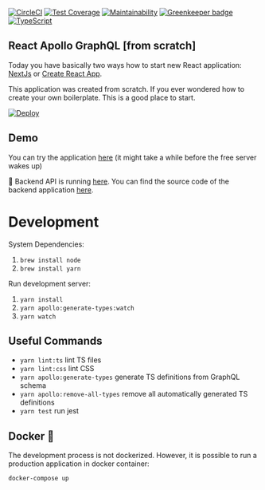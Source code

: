 [![CircleCI](https://circleci.com/gh/developer239/react-apollo-graphql.svg?style=svg)](https://circleci.com/gh/developer239/react-apollo-graphql) [![Test Coverage](https://api.codeclimate.com/v1/badges/8b605e0fb1af6dc86063/test_coverage)](https://codeclimate.com/github/developer239/react-apollo-graphql/test_coverage) [![Maintainability](https://api.codeclimate.com/v1/badges/8b605e0fb1af6dc86063/maintainability)](https://codeclimate.com/github/developer239/react-apollo-graphql/maintainability) [![Greenkeeper badge](https://badges.greenkeeper.io/developer239/react-apollo-graphql.svg)](https://greenkeeper.io/)[![TypeScript](https://badges.frapsoft.com/typescript/version/typescript-next.svg?v=101)](https://www.typescriptlang.org/)

## React Apollo GraphQL [from scratch]


Today you have basically two ways how to start new React application: [NextJs](https://github.com/zeit/next.js/) or [Create React App](https://github.com/facebook/create-react-app). 

This application was created from scratch. If you ever wondered how to create your own boilerplate. This is a good place to start.

[![Deploy](https://www.herokucdn.com/deploy/button.svg)](https://heroku.com/deploy)

## Demo

 You can try the application [here](https://react-apollo-graphql.herokuapp.com) (it might take a while before the free server wakes up)
 
 📘 Backend API is running [here](https://node-type-orm-graphql.herokuapp.com/graphql). You can find the source code of the backend application [here](https://github.com/developer239/node-type-orm-graphql).

# Development

System Dependencies:

1. `brew install node`
2. `brew install yarn`

Run development server:

1. `yarn install`
2. `yarn apollo:generate-types:watch`
3. `yarn watch`

## Useful Commands

- `yarn lint:ts` lint TS files
- `yarn lint:css` lint CSS
- `yarn apollo:generate-types` generate TS definitions from GraphQL schema
- `yarn apollo:remove-all-types` remove all automatically generated TS definitions
- `yarn test` run jest

## Docker 🐳
 
The development process is not dockerized. However, it is possible to run a production application in docker container:
 
```
docker-compose up
```
